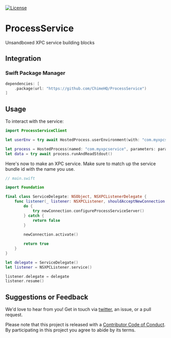 [![License][license badge]][license]

# ProcessService
Unsandboxed XPC service building blocks

## Integration

### Swift Package Manager

```swift
dependencies: [
    .package(url: "https://github.com/ChimeHQ/ProcessService")
]
```

## Usage

To interact with the service:

```swift
import ProcessServiceClient

let userEnv = try await HostedProcess.userEnvironment(with: "com.myxpcservice")

let process = HostedProcess(named: "com.myxpcservice", parameters: params)
let data = try await process.runAndReadStdout()
```

Here's now to make an XPC service. Make sure to match up the service bundle id with the name you use.

```swift
// main.swift

import Foundation

final class ServiceDelegate: NSObject, NSXPCListenerDelegate {
    func listener(_ listener: NSXPCListener, shouldAcceptNewConnection newConnection: NSXPCConnection) -> Bool {
        do {
            try newConnection.configureProcessServiceServer()
        } catch {
            return false
        }
        
        newConnection.activate()

        return true
    }
}

let delegate = ServiceDelegate()
let listener = NSXPCListener.service()

listener.delegate = delegate
listener.resume()
```

## Suggestions or Feedback

We'd love to hear from you! Get in touch via [twitter](https://twitter.com/chimehq), an issue, or a pull request.

Please note that this project is released with a [Contributor Code of Conduct](CODE_OF_CONDUCT.md). By participating in this project you agree to abide by its terms.

[license]: https://opensource.org/licenses/BSD-3-Clause
[license badge]: https://img.shields.io/github/license/ChimeHQ/SwiftTreeSitter
